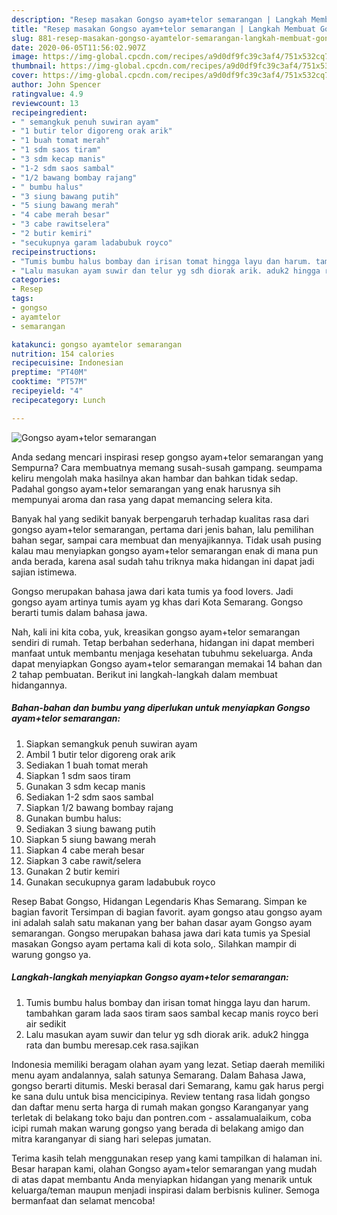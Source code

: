 ```yaml
---
description: "Resep masakan Gongso ayam+telor semarangan | Langkah Membuat Gongso ayam+telor semarangan Yang Bisa Manjain Lidah"
title: "Resep masakan Gongso ayam+telor semarangan | Langkah Membuat Gongso ayam+telor semarangan Yang Bisa Manjain Lidah"
slug: 881-resep-masakan-gongso-ayamtelor-semarangan-langkah-membuat-gongso-ayamtelor-semarangan-yang-bisa-manjain-lidah
date: 2020-06-05T11:56:02.907Z
image: https://img-global.cpcdn.com/recipes/a9d0df9fc39c3af4/751x532cq70/gongso-ayamtelor-semarangan-foto-resep-utama.jpg
thumbnail: https://img-global.cpcdn.com/recipes/a9d0df9fc39c3af4/751x532cq70/gongso-ayamtelor-semarangan-foto-resep-utama.jpg
cover: https://img-global.cpcdn.com/recipes/a9d0df9fc39c3af4/751x532cq70/gongso-ayamtelor-semarangan-foto-resep-utama.jpg
author: John Spencer
ratingvalue: 4.9
reviewcount: 13
recipeingredient:
- " semangkuk penuh suwiran ayam"
- "1 butir telor digoreng orak arik"
- "1 buah tomat merah"
- "1 sdm saos tiram"
- "3 sdm kecap manis"
- "1-2 sdm saos sambal"
- "1/2 bawang bombay rajang"
- " bumbu halus"
- "3 siung bawang putih"
- "5 siung bawang merah"
- "4 cabe merah besar"
- "3 cabe rawitselera"
- "2 butir kemiri"
- "secukupnya garam ladabubuk royco"
recipeinstructions:
- "Tumis bumbu halus bombay dan irisan tomat hingga layu dan harum. tambahkan garam lada saos tiram saos sambal kecap manis royco beri air sedikit"
- "Lalu masukan ayam suwir dan telur yg sdh diorak arik. aduk2 hingga rata dan bumbu meresap.cek rasa.sajikan"
categories:
- Resep
tags:
- gongso
- ayamtelor
- semarangan

katakunci: gongso ayamtelor semarangan 
nutrition: 154 calories
recipecuisine: Indonesian
preptime: "PT40M"
cooktime: "PT57M"
recipeyield: "4"
recipecategory: Lunch

---
```



![Gongso ayam+telor semarangan](https://img-global.cpcdn.com/recipes/a9d0df9fc39c3af4/751x532cq70/gongso-ayamtelor-semarangan-foto-resep-utama.jpg)

Anda sedang mencari inspirasi resep gongso ayam+telor semarangan yang Sempurna? Cara membuatnya memang susah-susah gampang. seumpama keliru mengolah maka hasilnya akan hambar dan bahkan tidak sedap. Padahal gongso ayam+telor semarangan yang enak harusnya sih mempunyai aroma dan rasa yang dapat memancing selera kita.

Banyak hal yang sedikit banyak berpengaruh terhadap kualitas rasa dari gongso ayam+telor semarangan, pertama dari jenis bahan, lalu pemilihan bahan segar, sampai cara membuat dan menyajikannya. Tidak usah pusing kalau mau menyiapkan gongso ayam+telor semarangan enak di mana pun anda berada, karena asal sudah tahu triknya maka hidangan ini dapat jadi sajian istimewa.

Gongso merupakan bahasa jawa dari kata tumis ya food lovers. Jadi gongso ayam artinya tumis ayam yg khas dari Kota Semarang. Gongso berarti tumis dalam bahasa jawa.


Nah, kali ini kita coba, yuk, kreasikan gongso ayam+telor semarangan sendiri di rumah. Tetap berbahan sederhana, hidangan ini dapat memberi manfaat untuk membantu menjaga kesehatan tubuhmu sekeluarga. Anda dapat menyiapkan Gongso ayam+telor semarangan memakai 14 bahan dan 2 tahap pembuatan. Berikut ini langkah-langkah dalam membuat hidangannya.

<!--inarticleads1-->

##### Bahan-bahan dan bumbu yang diperlukan untuk menyiapkan Gongso ayam+telor semarangan:

1. Siapkan  semangkuk penuh suwiran ayam
1. Ambil 1 butir telor digoreng orak arik
1. Sediakan 1 buah tomat merah
1. Siapkan 1 sdm saos tiram
1. Gunakan 3 sdm kecap manis
1. Sediakan 1-2 sdm saos sambal
1. Siapkan 1/2 bawang bombay rajang
1. Gunakan  bumbu halus:
1. Sediakan 3 siung bawang putih
1. Siapkan 5 siung bawang merah
1. Siapkan 4 cabe merah besar
1. Siapkan 3 cabe rawit/selera
1. Gunakan 2 butir kemiri
1. Gunakan secukupnya garam ladabubuk royco


Resep Babat Gongso, Hidangan Legendaris Khas Semarang. Simpan ke bagian favorit Tersimpan di bagian favorit. ayam gongso atau gongso ayam ini adalah salah satu makanan yang ber bahan dasar ayam Gongso ayam semarangan. Gongso merupakan bahasa jawa dari kata tumis ya Spesial masakan Gongso ayam pertama kali di kota solo,. Silahkan mampir di warung gongso ya. 

<!--inarticleads2-->

##### Langkah-langkah menyiapkan Gongso ayam+telor semarangan:

1. Tumis bumbu halus bombay dan irisan tomat hingga layu dan harum. tambahkan garam lada saos tiram saos sambal kecap manis royco beri air sedikit
1. Lalu masukan ayam suwir dan telur yg sdh diorak arik. aduk2 hingga rata dan bumbu meresap.cek rasa.sajikan


Indonesia memiliki beragam olahan ayam yang lezat. Setiap daerah memiliki menu ayam andalannya, salah satunya Semarang. Dalam Bahasa Jawa, gongso berarti ditumis. Meski berasal dari Semarang, kamu gak harus pergi ke sana dulu untuk bisa mencicipinya. Review tentang rasa lidah gongso dan daftar menu serta harga di rumah makan gongso Karanganyar yang terletak di belakang toko baju dan pontren.com - assalamualaikum, coba icipi rumah makan warung gongso yang berada di belakang amigo dan mitra karanganyar di siang hari selepas jumatan. 

Terima kasih telah menggunakan resep yang kami tampilkan di halaman ini. Besar harapan kami, olahan Gongso ayam+telor semarangan yang mudah di atas dapat membantu Anda menyiapkan hidangan yang menarik untuk keluarga/teman maupun menjadi inspirasi dalam berbisnis kuliner. Semoga bermanfaat dan selamat mencoba!
